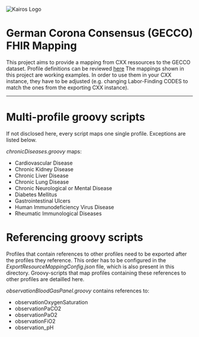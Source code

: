 ![Kairos Logo](https://www.kairos.de/app/uploads/kairos-logo-blue.png "Kairos Logo")

German Corona Consensus (GECCO) FHIR Mapping
============================================

This project aims to provide a mapping from CXX ressources to the GECCO dataset. Profile definitions can be
reviewed [here](https://simplifier.net/forschungsnetzcovid-19)
The mappings shown in this project are working examples. In order to use them in your CXX instance, they have to be adjusted (e.g. changing
Labor-Finding CODES to match the ones from the exporting CXX instance).

---

# Multi-profile groovy scripts

If not disclosed here, every script maps one single profile. Exceptions are listed below.

*chronicDiseases.groovy* maps:

* Cardiovascular Disease
* Chronic Kidney Disease
* Chronic Liver Disease
* Chronic Lung Disease
* Chronic Neurological or Mental Disease
* Diabetes Mellitus
* Gastrointestinal Ulcers
* Human Immunodeficiency Virus Disease
* Rheumatic Immunological Diseases

# Referencing groovy scripts

Profiles that contain references to other profiles need to be exported after the profiles they reference. This order has to be configured in the 
*ExportResourceMappingConfig.json* file, which is also present in this directory. Groovy-scripts that map profiles containing these references to 
other profiles are detailled here.

*observationBloodGasPanel.groovy* contains references to:

* observationOxygenSaturation
* observationPaCO2
* observationPaO2
* observationFiO2
* observation_pH
